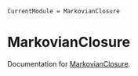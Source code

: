 ```@meta
CurrentModule = MarkovianClosure
```

# MarkovianClosure

Documentation for [MarkovianClosure](https://github.com/phaerrax/MarkovianClosure.jl).

```@contents
```
